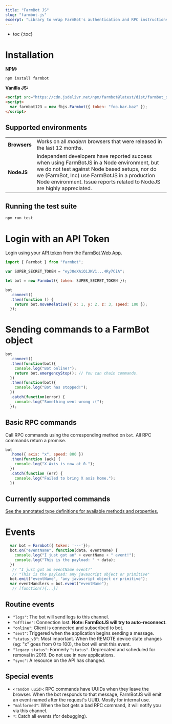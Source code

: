 ```yaml
---
title: "FarmBot JS"
slug: "farmbot-js"
excerpt: "Library to wrap FarmBot's authentication and RPC instructions. [GitHub repository](https://github.com/FarmBot/farmbot-js)."
---
```


* toc
{:toc}

# Installation


__NPM:__

```shell
npm install farmbot
```

__Vanilla JS:__

```html
<script src="https://cdn.jsdelivr.net/npm/farmbot@latest/dist/farmbot_single_file.js"></script>
<script>
  var farmbot123 = new fbjs.Farmbot({ token: "foo.bar.baz" });
</script>
```

## Supported environments

|                              |                              |
|------------------------------|------------------------------|
|**Browsers**                  |Works on all _modern_ browsers that were released in the last 12 months.
|**NodeJS**                    |Independent developers have reported success when using FarmBotJS in a Node environment, but we do not test against Node based setups, nor do we (FarmBot, Inc) use FarmBotJS in a production Node environment. Issue reports related to NodeJS are highly appreciated.

## Running the test suite

```bash
npm run test
```

# Login with an API Token
Login using your [API token](doc:rest-api#section-generating-an-api-token) from the [FarmBot Web App](http://my.farm.bot).


```javascript
import { Farmbot } from "farmbot";

var SUPER_SECRET_TOKEN = "eyJ0eXAiOiJKV1...4Ry7CiA";

let bot = new Farmbot({ token: SUPER_SECRET_TOKEN });

bot
  .connect()
  .then(function () {
    return bot.moveRelative({ x: 1, y: 2, z: 3, speed: 100 });
  });
```

# Sending commands to a FarmBot object


```javascript
bot
  .connect()
  .then(function(bot){
    console.log("Bot online!");
    return bot.emergencyStop(); // You can chain commands.
  })
  .then(function(bot){
    console.log("Bot has stopped!");
  })
  .catch(function(error) {
    console.log("Something went wrong :(");
  });
```

## Basic RPC commands
Call RPC commands using the corresponding method on `bot`. All RPC commands return a promise.


```javascript
bot
  .home({ axis: "x", speed: 800 })
  .then(function (ack) {
    console.log("X Axis is now at 0.");
  })
  .catch(function (err) {
    console.log("Failed to bring X axis home.");
  })
```

## Currently supported commands
[See the annotated type definitions for available methods and properties.](https://github.com/FarmBot/farmbot-js/blob/master/dist/farmbot.d.ts)

# Events


```javascript
  var bot = Farmbot({ token: '---'});
  bot.on("eventName", function(data, eventName) {
    console.log("I just got an" + eventName + " event!");
    console.log("This is the payload: " + data);
  })
   // "I just got an eventName event!"
   // "This is the payload: any javascript object or primitive"
  bot.emit("eventName", "any javascript object or primitive");
  var eventHandlers = bot.event("eventName");
   // [function(){...}]
```

## Routine events
 * `"logs"`: The bot will send logs to this channel.
 * `"offline"`: Connection lost. **Note: FarmBotJS will try to auto-reconnect**.
 * `"online"`: Client is connected and subscribed to bot.
 * `"sent"`: Triggered when the application begins sending a message.
 * `"status_v8"`: Most important. When the REMOTE device state changes (eg: "x" goes from 0 to 100), the bot will emit this event.
 * `"legacy_status"`: Formerly `"status"`. Deprecated and scheduled for removal in 2019. Do not use in new applications.
 * `"sync"`: A resource on the API has changed.

## Special events
 * `<random uuid>`: RPC commands have UUIDs when they leave the browser. When the bot responds to that message, FarmBotJS will emit an event named after the request's UUID. Mostly for internal use.
 * `"malformed"`: When the bot gets a bad RPC command, it will notify you via this channel.
 * `*`: Catch all events (for debugging).
